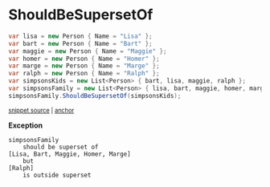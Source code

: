 # ShouldBeSupersetOf

<!-- snippet: EnumerableShouldBeSupersetOfExamples.ShouldBeSupersetOf.codeSample.approved.cs -->
<a id='snippet-EnumerableShouldBeSupersetOfExamples.ShouldBeSupersetOf.codeSample.approved.cs'></a>
```cs
var lisa = new Person { Name = "Lisa" };
var bart = new Person { Name = "Bart" };
var maggie = new Person { Name = "Maggie" };
var homer = new Person { Name = "Homer" };
var marge = new Person { Name = "Marge" };
var ralph = new Person { Name = "Ralph" };
var simpsonsKids = new List<Person> { bart, lisa, maggie, ralph };
var simpsonsFamily = new List<Person> { lisa, bart, maggie, homer, marge };
simpsonsFamily.ShouldBeSupersetOf(simpsonsKids);
```
<sup><a href='/src/DocumentationExamples/CodeExamples/EnumerableShouldBeSupersetOfExamples.ShouldBeSupersetOf.codeSample.approved.cs#L1-L9' title='Snippet source file'>snippet source</a> | <a href='#snippet-EnumerableShouldBeSupersetOfExamples.ShouldBeSupersetOf.codeSample.approved.cs' title='Start of snippet'>anchor</a></sup>
<!-- endSnippet -->

**Exception**

<!-- include: EnumerableShouldBeSupersetOfExamples.ShouldBeSupersetOf.exceptionText.approved.txt -->
```
simpsonsFamily
    should be superset of
[Lisa, Bart, Maggie, Homer, Marge]
    but
[Ralph]
    is outside superset
```
<!-- endInclude -->
